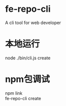 # fe-repo-cli
A cli tool for web developer

# 本地运行
node ./bin/cli.js create

# npm包调试
npm link  
fe-repo-cli create